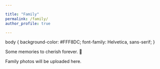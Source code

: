 ```yaml
---

title: "Family"
permalink: /family/
author_profile: true

---
```



<html>
<head>
  
  body {
  background-color: #FFF8DC;
  font-family: Helvetica, sans-serif;
}

</body>
</head?
</html>

Some memories to cherish forever. 💞

Family photos will be uploaded here.

